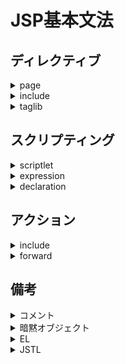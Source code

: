 # JSP基本文法

## ディレクティブ

<details><summary>page</summary>

### page

ページの属性を指定する。

```jsp
<%@ page <attr>="<value>"[ ...]%>
```

#### パラメータ

<details><summary>&lt;attr&gt;</summary>

##### &lt;attr&gt;

|attr|説明|
|:---|:---|
|language|使用するプログラミング言語(java)|
|contentType|コンテントタイプ|
|import|使用するパッケージ|
|pageEncoding|文字コード|

</details>

</details>

<details><summary>include</summary>

### include

ファイルを埋め込む。

```jsp
<%@ include file="<file_path>"%>
```

</details>

<details><summary>taglib</summary>

### taglib

カスタムタグのライブラリ名を指定する。

```jsp
<%@ taglib prefix="<prefix>" uri="<uri>">
```

#### パラメータ

<details><summary>prefix</summary>

##### prefix

指定したプレフィックスを次のように指定することで

カスタムタグを使用できる。

```jsp
<<prefix>:<custom_tag_name>>
```

</details>

</details>

## スクリプティング

<details><summary>scriptlet</summary>

### scriptlet

`Java`のコードを埋め込む

```jsp
<% <expression> %>
```

</details>

<details><summary>expression</summary>

### expression

`Java`のデータを`html`に出力する。

```jsp
<%= <expression> %>
```

</details>

<details><summary>declaration</summary>

### declaration

フィールドやメソッドを定義する。

```jsp
<%! <declaration> %>
```

</details>

## アクション

<details><summary>include</summary>

### include

指定したjspファイルを埋め込む。

```jsp
<jsp:include page="<path>" />
```

</details>

<details><summary>forward</summary>

### forward

指定したパスにフォワードする。

```jsp
<jsp:forward page="<path>"/>
```

</details>


## 備考

<details><summary>コメント</summary>

### コメント

```jsp
<%-- <comment> --%>
```

</details>

<details><summary>暗黙オブジェクト</summary>

### 暗黙オブジェクト

ファイル内で使用できる予約語

|オブジェクト|インタフェース|説明|
|:---|:---|:---|
|request|HttpServletRequest|リクエストオブジェクト|
|response|HttpServletResponse|レスポンスオブジェクト|
|pageContext|PageContext|ページコンテキスト|
|session|HttpSession|セッションオブジェクト|
|application|ServletContext|アプリケーションコンテキスト|
|out|JspWriter|jspの出力ストリーム|
|config|ServletConfig|初期化情報オブジェクト|
|page|Object|ファイルページ自身のオブジェクトを参照。|
|exception|Exception|例外オブジェクト|

</details>

<details><summary>EL</summary>

### EL

ページスコープ、リクエストスコープ、セッションスコープ、アプリケーションスコープ

に含まれる属性名を直接指定して出力する。同じ属性名が存在する場合、

先に見つかった属性を出力する。また見つからなかった場合は、何も

出力されない。

```jsp
${<data>}
```

#### 備考

<details><summary>暗黙オブジェクト</summary>

### 暗黙オブジェクト

|オブジェクト|インタフェース|説明|
|:---|:---|:---|
|pageScope|Map|ページスコープ|
|requestScope|Map|リクエストスコープ|
|sessionScope|Map|セッションスコープ|
|applicationScope|Map|アプリケーションスコープ|
|param|Map|リクエストパラメータ|

</details>

<details><summary>演算子と別名</summary>

### 演算子

`EL`式内で演算子を使用でき、

紛らわしい演算子は別名も使用できる。

|演算子|別名|
|:---|:---|
|/|div|
|%|mod|
|==|eq|
|!=|ne|
|&lt;|lt|
|&lt;=|le|
|&gt;|gt|
|&gt;=|ge|
|&&|and|
|&#124;&#124;|or|
|!|not|
|(空の評価)|empty|

</details>

</details>

<details><summary>JSTL</summary>

### JSTL

次のライブラリが必要なので[ここから](https://serarch.maven.org/)

検索してダウンロードします。

```
javax.servlet.jsp.jstl-api.jar
jstl-impl.jar
```

`taglib`ディレクティブで次のように指定します。

```jsp
<%@ taglib prefix="c" url="http://java.sun.com/jsp/jstl/core" %>
```

#### タグ

<details><summary>if</summary>

##### if

```jsp
<c:if test="<condition>">
    <expression>
</c:if>
```

</details>

<details><summary>choose</summary>

##### choose

多分枝

```jsp
<c:choose>
    <c:when test="<condition>"> <expression> </c:when>
    [...]
    <c:otherwise> <expression> </c:otherwise>
</c:choose>
```

</details>

<details><summary>forEach</summary>

##### forEach

```jsp
<c:forEach items="<items>" var="<variable>" [varStatus="<stat>"]>
    <expression>
</c:forEach>
```

もしくは

```jsp
<c:forEach var="<i>" begin="<b>" end="<e>" step="<s>">
    <expression>
</c:forEach>
```

###### 属性

<details><summary>varStatus</summary>

|属性|説明|
|:---|:---|
|current|現在のオブジェクト|
|index|現在のループインデックス(0から)|
|count|現在のループインデックス(1から)|
|first|ループの開始かどうか|
|end|ループの終わりかどうか|

</details>

</details>

</details>
